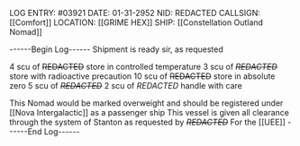 LOG ENTRY: #03921
DATE: 01-31-2952
NID: REDACTED
CALLSIGN: [[Comfort]]
LOCATION: [[GRIME HEX]]
SHIP: [[Constellation Outland Nomad]]  

------Begin Log------
Shipment is ready sir, as requested

4 scu of ~~REDACTED~~ store in controlled temperature
3 scu of *~~REDACTED~~* store with radioactive precaution
10 scu of ~~REDACTED~~ store in absolute zero
5 scu of *~~REDACTED~~*
2 scu of *REDACTED* handle with care

This Nomad would be marked overweight and should be registered under [[Nova Intergalactic]] as a passenger ship
This vessel is given all clearance through the system of Stanton as requested by *~~REDACTED~~*
For the [[UEE]]
------End Log------